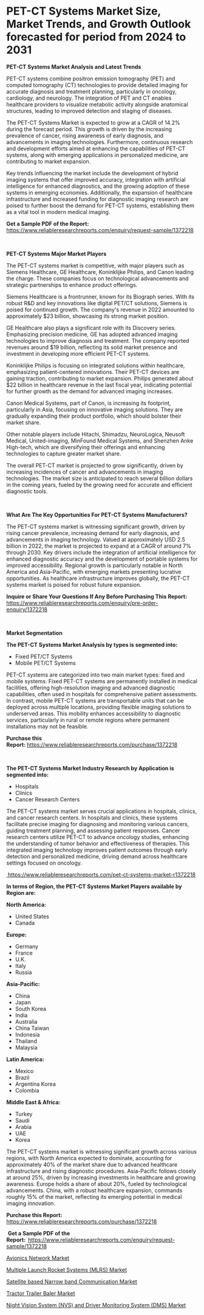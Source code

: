 <p><h1>PET-CT Systems Market Size, Market Trends, and Growth Outlook forecasted for period from 2024 to 2031</h1></p><p><strong>PET-CT Systems Market Analysis and Latest Trends</strong></p>
<p><p>PET-CT systems combine positron emission tomography (PET) and computed tomography (CT) technologies to provide detailed imaging for accurate diagnosis and treatment planning, particularly in oncology, cardiology, and neurology. The integration of PET and CT enables healthcare providers to visualize metabolic activity alongside anatomical structures, leading to improved detection and staging of diseases.</p><p>The PET-CT Systems Market is expected to grow at a CAGR of 14.2% during the forecast period. This growth is driven by the increasing prevalence of cancer, rising awareness of early diagnosis, and advancements in imaging technologies. Furthermore, continuous research and development efforts aimed at enhancing the capabilities of PET-CT systems, along with emerging applications in personalized medicine, are contributing to market expansion.</p><p>Key trends influencing the market include the development of hybrid imaging systems that offer improved accuracy, integration with artificial intelligence for enhanced diagnostics, and the growing adoption of these systems in emerging economies. Additionally, the expansion of healthcare infrastructure and increased funding for diagnostic imaging research are poised to further boost the demand for PET-CT systems, establishing them as a vital tool in modern medical imaging.</p></p>
<p><strong>Get a Sample PDF of the Report:&nbsp;</strong> <a href="https://www.reliableresearchreports.com/enquiry/request-sample/1372218?utm_campaign=9&utm_medium=2&utm_source=Github&utm_content=ia&utm_term=11102024&utm_id=pet-ct-systems">https://www.reliableresearchreports.com/enquiry/request-sample/1372218</a></p>
<p>&nbsp;</p>
<p><strong>PET-CT Systems Major Market Players</strong></p>
<p><p>The PET-CT systems market is competitive, with major players such as Siemens Healthcare, GE Healthcare, Koninklijke Philips, and Canon leading the charge. These companies focus on technological advancements and strategic partnerships to enhance product offerings.</p><p>Siemens Healthcare is a frontrunner, known for its Biograph series. With its robust R&D and key innovations like digital PET/CT solutions, Siemens is poised for continued growth. The company's revenue in 2022 amounted to approximately $23 billion, showcasing its strong market position.</p><p>GE Healthcare also plays a significant role with its Discovery series. Emphasizing precision medicine, GE has adopted advanced imaging technologies to improve diagnosis and treatment. The company reported revenues around $19 billion, reflecting its solid market presence and investment in developing more efficient PET-CT systems.</p><p>Koninklijke Philips is focusing on integrated solutions within healthcare, emphasizing patient-centered innovations. Their PET-CT devices are gaining traction, contributing to market expansion. Philips generated about $22 billion in healthcare revenue in the last fiscal year, indicating potential for further growth as the demand for advanced imaging increases.</p><p>Canon Medical Systems, part of Canon, is increasing its footprint, particularly in Asia, focusing on innovative imaging solutions. They are gradually expanding their product portfolio, which should bolster their market share.</p><p>Other notable players include Hitachi, Shimadzu, NeuroLogica, Neusoft Medical, United-imaging, MinFound Medical Systems, and Shenzhen Anke High-tech, which are diversifying their offerings and enhancing technologies to capture greater market share.</p><p>The overall PET-CT market is projected to grow significantly, driven by increasing incidences of cancer and advancements in imaging technologies. The market size is anticipated to reach several billion dollars in the coming years, fueled by the growing need for accurate and efficient diagnostic tools.</p></p>
<p>&nbsp;</p>
<p><strong>What Are The Key Opportunities For PET-CT Systems Manufacturers?</strong></p>
<p><p>The PET-CT systems market is witnessing significant growth, driven by rising cancer prevalence, increasing demand for early diagnosis, and advancements in imaging technology. Valued at approximately USD 2.5 billion in 2022, the market is projected to expand at a CAGR of around 7% through 2030. Key drivers include the integration of artificial intelligence for enhanced diagnostic accuracy and the development of portable systems for improved accessibility. Regional growth is particularly notable in North America and Asia-Pacific, with emerging markets presenting lucrative opportunities. As healthcare infrastructure improves globally, the PET-CT systems market is poised for robust future expansion.</p></p>
<p><strong>Inquire or Share Your Questions If Any Before Purchasing This Report:</strong> <a href="https://www.reliableresearchreports.com/enquiry/pre-order-enquiry/1372218?utm_campaign=9&utm_medium=2&utm_source=Github&utm_content=ia&utm_term=11102024&utm_id=pet-ct-systems">https://www.reliableresearchreports.com/enquiry/pre-order-enquiry/1372218</a></p>
<p>&nbsp;</p>
<p><strong>Market Segmentation</strong></p>
<p><strong>The PET-CT Systems Market Analysis by types is segmented into:</strong></p>
<p><ul><li>Fixed PET/CT Systems</li><li>Mobile PET/CT Systems</li></ul></p>
<p><p>PET-CT systems are categorized into two main market types: fixed and mobile systems. Fixed PET-CT systems are permanently installed in medical facilities, offering high-resolution imaging and advanced diagnostic capabilities, often used in hospitals for comprehensive patient assessments. In contrast, mobile PET-CT systems are transportable units that can be deployed across multiple locations, providing flexible imaging solutions to underserved areas. This mobility enhances accessibility to diagnostic services, particularly in rural or remote regions where permanent installations may not be feasible.</p></p>
<p><strong>Purchase this Report:&nbsp;</strong><a href="https://www.reliableresearchreports.com/purchase/1372218?utm_campaign=9&utm_medium=2&utm_source=Github&utm_content=ia&utm_term=11102024&utm_id=pet-ct-systems">https://www.reliableresearchreports.com/purchase/1372218</a></p>
<p>&nbsp;</p>
<p><strong>The PET-CT Systems Market Industry Research by Application is segmented into:</strong></p>
<p><ul><li>Hospitals</li><li>Clinics</li><li>Cancer Research Centers</li></ul></p>
<p><p>The PET-CT systems market serves crucial applications in hospitals, clinics, and cancer research centers. In hospitals and clinics, these systems facilitate precise imaging for diagnosing and monitoring various cancers, guiding treatment planning, and assessing patient responses. Cancer research centers utilize PET-CT to advance oncology studies, enhancing the understanding of tumor behavior and effectiveness of therapies. This integrated imaging technology improves patient outcomes through early detection and personalized medicine, driving demand across healthcare settings focused on oncology.</p></p>
<p><a href="https://www.reliableresearchreports.com/pet-ct-systems-market-r1372218?utm_campaign=9&utm_medium=2&utm_source=Github&utm_content=ia&utm_term=11102024&utm_id=pet-ct-systems">&nbsp;https://www.reliableresearchreports.com/pet-ct-systems-market-r1372218</a></p>
<p><strong>In terms of Region, the PET-CT Systems Market Players available by Region are:</strong></p>
<p>
    <p> <strong> North America: </strong>
        <ul>
            <li>United States</li>
            <li>Canada</li>
        </ul>
        </p> 
    <p> <strong> Europe: </strong>
        <ul>
            <li>Germany</li>
            <li>France</li>
            <li>U.K.</li>
            <li>Italy</li>
            <li>Russia</li>
        </ul>
        </p> 
    <p> <strong> Asia-Pacific: </strong>
        <ul>
            <li>China</li>
            <li>Japan</li>
            <li>South Korea</li>
            <li>India</li>
            <li>Australia</li>
            <li>China Taiwan</li>
            <li>Indonesia</li>
            <li>Thailand</li>
            <li>Malaysia</li>
        </ul>
        </p> 
    <p> <strong> Latin America: </strong>
        <ul>
            <li>Mexico</li>
            <li>Brazil</li>
            <li>Argentina Korea</li>
            <li>Colombia</li>
        </ul>
        </p> 
    <p> <strong> Middle East & Africa: </strong>
        <ul>
            <li>Turkey</li>
            <li>Saudi</li>
            <li>Arabia</li>
            <li>UAE</li>
            <li>Korea</li>
        </ul>
    </p>
    </p>
<p><p>The PET-CT systems market is witnessing significant growth across various regions, with North America expected to dominate, accounting for approximately 40% of the market share due to advanced healthcare infrastructure and rising diagnostic procedures. Asia-Pacific follows closely at around 25%, driven by increasing investments in healthcare and growing awareness. Europe holds a share of about 20%, fueled by technological advancements. China, with a robust healthcare expansion, commands roughly 15% of the market, reflecting its emerging potential in medical imaging innovation.</p></p>
<p><strong>Purchase this Report: </strong><a href="https://www.reliableresearchreports.com/purchase/1372218?utm_campaign=9&utm_medium=2&utm_source=Github&utm_content=ia&utm_term=11102024&utm_id=pet-ct-systems">https://www.reliableresearchreports.com/purchase/1372218</a></p>
<p>&nbsp;<strong>Get a Sample PDF of the Report:&nbsp;&nbsp;</strong><a href="https://www.reliableresearchreports.com/enquiry/request-sample/1372218?utm_campaign=9&utm_medium=2&utm_source=Github&utm_content=ia&utm_term=11102024&utm_id=pet-ct-systems">https://www.reliableresearchreports.com/enquiry/request-sample/1372218</a></p>
<p><strong></strong></p>
<p><p><a href="https://issuu.com/reportprime-2/docs/avionics-network-market-size-2030.p_a76aa72c6a7024?utm_campaign=9&utm_medium=2&utm_source=Github&utm_content=ia&utm_term=11102024&utm_id=pet-ct-systems">Avionics Network Market</a></p><p><a href="https://www.linkedin.com/pulse/multiple-launch-rocket-systems-mlrs-industry-sector-new-technologies-hzvxe?utm_campaign=9&utm_medium=2&utm_source=Github&utm_content=ia&utm_term=11102024&utm_id=pet-ct-systems">Multiple Launch Rocket Systems (MLRS) Market</a></p><p><a href="https://issuu.com/reportprime-2/docs/satellite-based-narrow-band-communi_12e75a73c8ecad?utm_campaign=9&utm_medium=2&utm_source=Github&utm_content=ia&utm_term=11102024&utm_id=pet-ct-systems">Satellite based Narrow band Communication Market</a></p><p><a href="https://www.linkedin.com/pulse/tractor-trailer-baler-market-revolution-size-share-emerging-trends-ft7he?utm_campaign=9&utm_medium=2&utm_source=Github&utm_content=ia&utm_term=11102024&utm_id=pet-ct-systems">Tractor Trailer Baler Market</a></p><p><a href="https://www.linkedin.com/pulse/global-night-vision-system-nvs-driver-monitoring-dms-market-trends-nfece?utm_campaign=9&utm_medium=2&utm_source=Github&utm_content=ia&utm_term=11102024&utm_id=pet-ct-systems">Night Vision System (NVS) and Driver Monitoring System (DMS) Market</a></p></p>